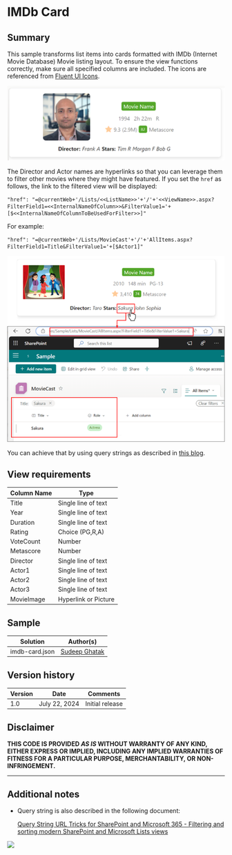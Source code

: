 # IMDb Card

## Summary

This sample transforms list items into cards formatted with IMDb (Internet Movie Database) Movie listing layout. To ensure the view functions correctly, make sure all specified columns are included. The icons are referenced from [Fluent UI Icons](https://developer.microsoft.com/en-us/fluentui#/styles/web/icons).

![screenshot of the sample](./assets/screenshot.png)

The Director and Actor names are hyperlinks so that you can leverage them to filter other movies where they might have featured. If you set the `href` as follows, the link to the filtered view will be displayed:

```
"href": "=@currentWeb+'/Lists/<<ListName>>'+'/'+'<<ViewName>>.aspx?FilterField1=<<InternalNameOfColumn>>&FilterValue1='+[$<<InternalNameOfColumnToBeUsedForFilter>>]"
```

For example:

```
"href": "=@currentWeb+'/Lists/MovieCast'+'/'+'AllItems.aspx?FilterField1=Title&FilterValue1='+[$Actor1]"
```

![screenshot of the filtered view](./assets/filtered-view.png)

You can achieve that by using query strings as described in [this blog](https://sudeepghatak.com/using-hyperlinks-in-list-view-json-to-apply-filters/).

## View requirements

Column Name                 | Type
----------------------------|-----------------------------------------
Title                       | Single line of text
Year                        | Single line of text
Duration                    | Single line of text
Rating                      | Choice (PG,R,A)
VoteCount                   | Number
Metascore                   | Number
Director                    | Single line of text
Actor1                      | Single line of text
Actor2                      | Single line of text
Actor3                      | Single line of text
MovieImage                  | Hyperlink or Picture

## Sample

Solution|Author(s)
--------|---------
imdb-card.json | [Sudeep Ghatak](https://github.com/sudeepghatak)

## Version history

Version|Date|Comments
-------|----|--------
1.0|July 22, 2024|Initial release

## Disclaimer
**THIS CODE IS PROVIDED *AS IS* WITHOUT WARRANTY OF ANY KIND, EITHER EXPRESS OR IMPLIED, INCLUDING ANY IMPLIED WARRANTIES OF FITNESS FOR A PARTICULAR PURPOSE, MERCHANTABILITY, OR NON-INFRINGEMENT.**

---

## Additional notes

- Query string is also described in the following document:

    [Query String URL Tricks for SharePoint and Microsoft 365 - Filtering and sorting modern SharePoint and Microsoft Lists views](https://learn.microsoft.com/microsoft-365/community/query-string-url-tricks-sharepoint-m365#filtering-and-sorting-modern-sharepoint-and-microsoft-lists-views)

<img src="https://pnptelemetry.azurewebsites.net/list-formatting/view-samples/imdb-card" />
